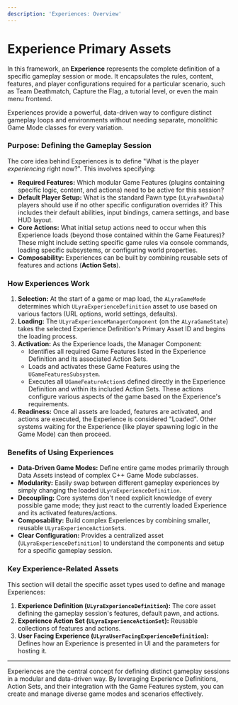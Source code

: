 ```yaml
---
description: 'Experiences: Overview'
---
```


# Experience Primary Assets

In this framework, an **Experience** represents the complete definition of a specific gameplay session or mode. It encapsulates the rules, content, features, and player configurations required for a particular scenario, such as Team Deathmatch, Capture the Flag, a tutorial level, or even the main menu frontend.

Experiences provide a powerful, data-driven way to configure distinct gameplay loops and environments without needing separate, monolithic Game Mode classes for every variation.

### Purpose: Defining the Gameplay Session

The core idea behind Experiences is to define "What is the player _experiencing_ right now?". This involves specifying:

* **Required Features:** Which modular Game Features (plugins containing specific logic, content, and actions) need to be active for this session?
* **Default Player Setup:** What is the standard Pawn type (`ULyraPawnData`) players should use if no other specific configuration overrides it? This includes their default abilities, input bindings, camera settings, and base HUD layout.
* **Core Actions:** What initial setup actions need to occur when this Experience loads (beyond those contained within the Game Features)? These might include setting specific game rules via console commands, loading specific subsystems, or configuring world properties.
* **Composability:** Experiences can be built by combining reusable sets of features and actions (**Action Sets**).

### How Experiences Work

1. **Selection:** At the start of a game or map load, the `ALyraGameMode` determines which `ULyraExperienceDefinition` asset to use based on various factors (URL options, world settings, defaults).
2. **Loading:** The `ULyraExperienceManagerComponent` (on the `ALyraGameState`) takes the selected Experience Definition's Primary Asset ID and begins the loading process.
3. **Activation:** As the Experience loads, the Manager Component:
   * Identifies all required Game Features listed in the Experience Definition and its associated Action Sets.
   * Loads and activates these Game Features using the `UGameFeaturesSubsystem`.
   * Executes all `UGameFeatureAction`s defined directly in the Experience Definition and within its included Action Sets. These actions configure various aspects of the game based on the Experience's requirements.
4. **Readiness:** Once all assets are loaded, features are activated, and actions are executed, the Experience is considered "Loaded". Other systems waiting for the Experience (like player spawning logic in the Game Mode) can then proceed.

### Benefits of Using Experiences

* **Data-Driven Game Modes:** Define entire game modes primarily through Data Assets instead of complex C++ Game Mode subclasses.
* **Modularity:** Easily swap between different gameplay experiences by simply changing the loaded `ULyraExperienceDefinition`.
* **Decoupling:** Core systems don't need explicit knowledge of every possible game mode; they just react to the currently loaded Experience and its activated features/actions.
* **Composability:** Build complex Experiences by combining smaller, reusable `ULyraExperienceActionSet`s.
* **Clear Configuration:** Provides a centralized asset (`ULyraExperienceDefinition`) to understand the components and setup for a specific gameplay session.

### Key Experience-Related Assets

This section will detail the specific asset types used to define and manage Experiences:

1. **Experience Definition (`ULyraExperienceDefinition`):** The core asset defining the gameplay session's features, default pawn, and actions.
2. **Experience Action Set (`ULyraExperienceActionSet`):** Reusable collections of features and actions.
3. **User Facing Experience (`ULyraUserFacingExperienceDefinition`):** Defines how an Experience is presented in UI and the parameters for hosting it.

***

Experiences are the central concept for defining distinct gameplay sessions in a modular and data-driven way. By leveraging Experience Definitions, Action Sets, and their integration with the Game Features system, you can create and manage diverse game modes and scenarios effectively.
